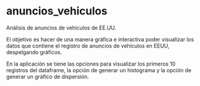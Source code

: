 # anuncios_vehiculos
Análisis de anuncios de vehículos de EE.UU.

El objetivo es hacer de una manera gráfica e interactiva poder visualizar los datos que contiene el registro de anuncios de vehículos en EEUU, despelgando gráficos.

En la aplicación se tiene las opciones para visualizar los primeros 10 registros del dataframe, la opción de generar un histograma y la opción de generar un gráfico de dispersión.